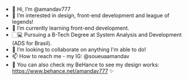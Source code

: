 - 👋 Hi, I’m @amandav777
- 👀 I’m interested in design, front-end development and league of legends!
- 🌱 I’m currently learning front-end development.
- 🏻‍💻 Pursuing a B-Tech Degree at System Analysis and Development (ADS for Brasil).
- 💞️ I’m looking to collaborate on anything I'm able to do!
- 📫 How to reach me - my IG: @soueuaamandav
- 🎨 You can also check my BeHance to see my design works: https://www.behance.net/amandav777 ✨
<!---
amandav777/amandav777 is a ✨ special ✨ repository because its `README.md` (this file) appears on your GitHub profile.
You can click the Preview link to take a look at your changes.
--->
